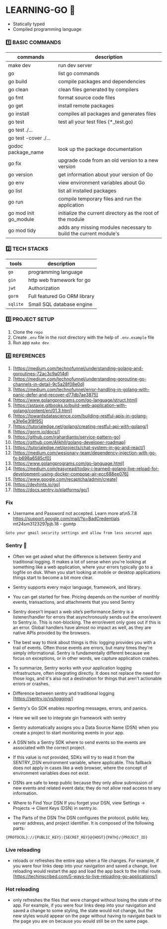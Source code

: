 # LEARNING-GO :slightly_smiling_face:
  * Statically typed
  * Compiled programming language
### :one: BASIC COMMANDS
|       commands      |             description             |
|---------------------|-------------------------------------|
| make dev            | run dev server                      |
| go                  | list go commands                    |
| go build            | compile packages and dependencies   |
| go clean            | clean files generated by compilers  |
| go fmt              | format source code files            |
| go get              | install remote packages             |  
| go install          |  compiles all packages and generates files |
| go test             | test all your test files (*_test.go) | 
| go test ./...       |                                      |
| go test -cover ./...|                                     |
| godoc package_name  | look up the package documentation   |
| go fix              | upgrade code from an old version to a new version |
| go version          | get information about your version of Go |
| go env              | view environment variables about Go |
| go list             | list all installed packages         |
| go run              | compile temporary files and run the application |
| go mod init go_module | initialize the current directory as the root of the module |
| go mod tidy | adds any missing modules necessary to build the current module's |

### :two: TECH STACKS
|    tools    |     description              |
|-------------|------------------------------|
|   `go`      |    programming language      |
|   `gin`     |    http web framework for go |
|   `jwt`     |      Authorization           |
|   `gorm`    | Full featured Go ORM library |
|   `sqlite`  | Small SQL database engine    |

### :three: PROJECT SETUP
  1. Clone the `repo`
  2. Create `.env` file in the root directory with the help of `.env.example` file
  3. Run app `make dev`

### :four: REFERENCES
1. [https://medium.com/technofunnel/understanding-golang-and-goroutines-72ac3c9a014d]
2. [https://medium.com/technofunnel/understanding-goroutine-go-channels-in-detail-9c5a28f08e0d]
3. [https://medium.com/technofunnel/error-handling-in-golang-with-panic-defer-and-recover-d77db7ae3875]
4. [https://www.golangprograms.com/go-language/struct.html]
5. [https://astaxie.gitbooks.io/build-web-application-with-golang/content/en/01.3.html]
6. [https://towardsdatascience.com/building-restful-apis-in-golang-e3fe6e3f8f95]
7. [https://tutorialedge.net/golang/creating-restful-api-with-golang/]
8. [https://gorm.io/docs/]
9. [https://github.com/irahardianto/service-pattern-go]
10. [https://github.com/Alikhll/golang-developer-roadmap]
11. [https://tutorialedge.net/projects/chat-system-in-go-and-react/]
12. [https://medium.com/wesionary-team/dependency-injection-with-go-fx-b698a6585cf0]
13. [https://www.golangprograms.com/go-language.html]
14. [https://medium.com/easyread/today-i-learned-golang-live-reload-for-development-using-docker-compose-air-ecc688ee076]
15. [https://www.google.com/recaptcha/admin/create]
16. [https://devhints.io/go]
17. [https://docs.sentry.io/platforms/go/]


### Fix
- Username and Password not accepted. Learn more at\n5.7.8  https://support.google.com/mail/?p=BadCredentials mt24sm3123297pjb.18 - gsmtp
```
Goto your gmail security settings and allow from less secured apps
```

### Sentry :book:
- Often we get asked what the difference is between Sentry and traditional logging. It makes a lot of sense when you're looking at something like a web application, where your errors typically go to a logfile on disk. When you start looking at mobile or desktop applications things start to become a bit more clear.

- Sentry supports every major language, framework, and library.
  
- You can get started for free. Pricing depends on the number of monthly events, transactions, and attachments that you send Sentry

- Sentry doesn’t impact a web site’s performance.Sentry is a listener/handler for errors that asynchronously sends out the error/event to Sentry.io. This is non-blocking. The error/event only goes out if this is an error.
Global handlers have almost no impact as well, as they are native APIs provided by the browsers.

- The best way to think about things is this: logging provides you with a trail of events. Often those events are errors, but many times they're simply informational. Sentry is fundamentally different because we focus on exceptions, or in other words, we capture application crashes.

- To summarize, Sentry works with your application logging infrastructure, often integrating directly. It does not replace the need for those logs, and it's also not a destination for things that aren't actionable errors or crashes.

- Difference between sentry and traditional logging 
  [https://sentry.io/vs/logging/]

- Sentry's Go SDK enables reporting messages, errors, and panics.
  
- Here we will see to integrate gin framework with sentry

- Sentry automatically assigns you a Data Source Name (DSN) when you create a project to start monitoring events in your app.

- A DSN tells a Sentry SDK where to send events so the events are associated with the correct project.

- If this value is not provided, SDKs will try to read it from the SENTRY_DSN environment variable, where applicable. This fallback does not apply in cases like a web browser, where the concept of environment variables does not exist.

- DSNs are safe to keep public because they only allow submission of new events and related event data; they do not allow read access to any information.

- Where to Find Your DSN
If you forget your DSN, view Settings -> Projects -> Client Keys (DSN) in sentry.io.

- The Parts of the DSN
The DSN configures the protocol, public key, server address, and project identifier. It is composed of the following parts:
```
{PROTOCOL}://{PUBLIC_KEY}:{SECRET_KEY}@{HOST}{PATH}/{PROJECT_ID}
```

### Live reloading 
- reloads or refreshes the entire app when a file changes. For example, if you were four links deep into your navigation and saved a change, live reloading would restart the app and load the app back to the initial route.
  [https://techinscribed.com/5-ways-to-live-reloading-go-applications/]

### Hot reloading 
- only refreshes the files that were changed without losing the state of the app. For example, if you were four links deep into your navigation and saved a change to some styling, the state would not change, but the new styles would appear on the page without having to navigate back to the page you are on because you would still be on the same page.